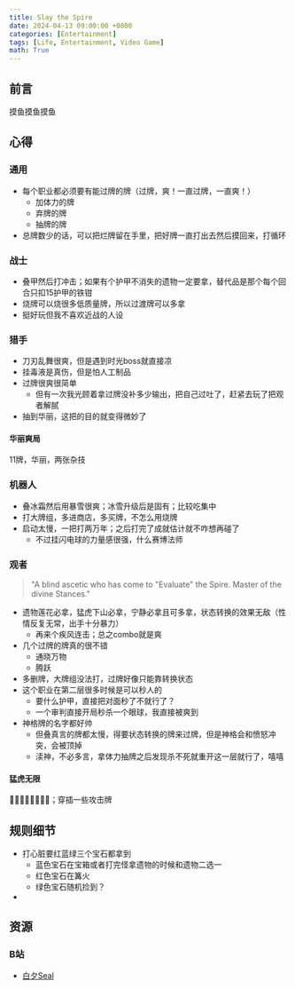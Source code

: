 ```yaml
---
title: Slay the Spire
date: 2024-04-13 09:00:00 +0800
categories: [Entertainment]
tags: [Life, Entertainment, Video Game]
math: True
---
```


## 前言

摸鱼摸鱼摸鱼

## 心得

### 通用

- 每个职业都必须要有能过牌的牌（过牌，爽！一直过牌，一直爽！）
  - 加体力的牌
  - 弃牌的牌
  - 抽牌的牌
- 总牌数少的话，可以把烂牌留在手里，把好牌一直打出去然后摸回来，打循环

### 战士

- 叠甲然后打冲击；如果有个护甲不消失的遗物一定要拿，替代品是那个每个回合只扣15护甲的铁钳
- 烧牌可以烧很多低质量牌，所以过渡牌可以多拿
- 挺好玩但我不喜欢近战的人设

### 猎手

- 刀刃乱舞很爽，但是遇到时光boss就直接凉
- 挂毒液是真伤，但是怕人工制品
- 过牌很爽很简单
  - 但有一次我光顾着拿过牌没补多少输出，把自己过吐了，赶紧去玩了把观者解腻
- 抽到华丽，这把的目的就变得微妙了

#### 华丽爽局
11牌，华丽，两张杂技

### 机器人

- 叠冰霜然后用暴雪很爽；冰雪升级后是固有；比较吃集中
- 打大牌组，多进商店，多买牌，不怎么用烧牌
- 启动太慢，一把打两万年；之后打完了成就估计就不咋想再碰了
  - 不过挂闪电球的力量感很强，什么赛博法师


### 观者

> "A blind ascetic who has come to "Evaluate" the Spire. Master of the divine Stances."

- 遗物莲花必拿，猛虎下山必拿，宁静必拿且可多拿，状态转换的效果无敌（性情反复无常，出手十分暴力）
  - 再来个疾风连击；总之combo就是爽
- 几个过牌的牌真的很不错
  - 通晓万物
  - 腾跃
- 多删牌，大牌组没法打，过牌好像只能靠转换状态
- 这个职业在第二层很多时候是可以秒人的
  - 要什么护甲，直接把对面秒了不就行了？
  - 一个审判直接开局秒杀一个眼球，我直接被爽到
- 神格牌的名字都好帅
  - 但叠真言的牌都太慢，得要状态转换的牌来过牌，但是神格会和愤怒冲突，会被顶掉
  - 渎神，不必多言，拿体力抽牌之后发现杀不死就重开这一层就行了，嘻嘻

#### 猛虎无限
🐯🐯🥶🥵🥶🥵🥶🥵；穿插一些攻击牌

## 规则细节

- 打心脏要红蓝绿三个宝石都拿到
  - 蓝色宝石在宝箱或者打完怪拿遗物的时候和遗物二选一
  - 红色宝石在篝火
  - 绿色宝石随机捡到？
- 

## 资源

### B站
- [白夕Seal](https://space.bilibili.com/1909499809)